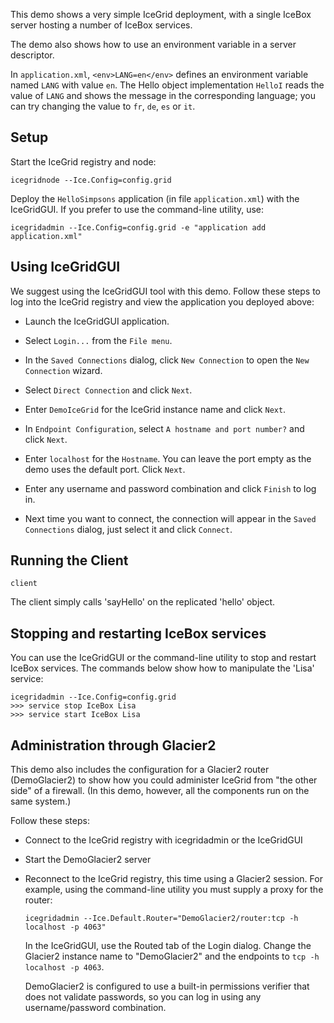 This demo shows a very simple IceGrid deployment, with a single IceBox
server hosting a number of IceBox services.

The demo also shows how to use an environment variable in a server
descriptor.

In `application.xml`, `<env>LANG=en</env>` defines an environment variable
named `LANG` with value `en`. The Hello object implementation `HelloI`
reads the value of `LANG` and shows the message in the corresponding
language; you can try changing the value to `fr`, `de`, `es` or `it`.

Setup
-----

Start the IceGrid registry and node:
```
icegridnode --Ice.Config=config.grid
```

Deploy the `HelloSimpsons` application (in file `application.xml`) with
the IceGridGUI. If you prefer to use the command-line utility, use:
```
icegridadmin --Ice.Config=config.grid -e "application add application.xml"
```

Using IceGridGUI
----------------

We suggest using the IceGridGUI tool with this demo. Follow these steps to
log into the IceGrid registry and view the application you deployed above:

  - Launch the IceGridGUI application.
  
  - Select `Login...` from the `File menu`.

  - In the `Saved Connections` dialog, click `New Connection` to open
    the `New Connection` wizard.

  - Select `Direct Connection` and click `Next`.

  - Enter `DemoIceGrid` for the IceGrid instance name and click `Next`.

  - In `Endpoint Configuration`, select `A hostname and port number?`
    and click `Next`.

  - Enter `localhost` for the `Hostname`. You can leave the port empty
    as the demo uses the default port. Click `Next`.

  - Enter any username and password combination and click `Finish`
    to log in.

  - Next time you want to connect, the connection will appear in the
    `Saved Connections` dialog, just select it and click `Connect`.

Running the Client
------------------
```
client
```

The client simply calls 'sayHello' on the replicated 'hello' object.

Stopping and restarting IceBox services
---------------------------------------

You can use the IceGridGUI or the command-line utility to stop
and restart IceBox services. The commands below show how to manipulate
the 'Lisa' service:
```
icegridadmin --Ice.Config=config.grid
>>> service stop IceBox Lisa
>>> service start IceBox Lisa
```

Administration through Glacier2
-------------------------------

This demo also includes the configuration for a Glacier2 router
(DemoGlacier2) to show how you could administer IceGrid from
"the other side" of a firewall. (In this demo, however, all the
components run on the same system.)

Follow these steps:

 - Connect to the IceGrid registry with icegridadmin or the IceGridGUI

 - Start the DemoGlacier2 server

 - Reconnect to the IceGrid registry, this time using a Glacier2
   session. For example, using the command-line utility you must
   supply a proxy for the router:
   ```
   icegridadmin --Ice.Default.Router="DemoGlacier2/router:tcp -h localhost -p 4063"
   ```
   In the IceGridGUI, use the Routed tab of the Login dialog.
   Change the Glacier2 instance name to "DemoGlacier2" and the endpoints
   to `tcp -h localhost -p 4063`.

   DemoGlacier2 is configured to use a built-in permissions verifier
   that does not validate passwords, so you can log in using any
   username/password combination.
